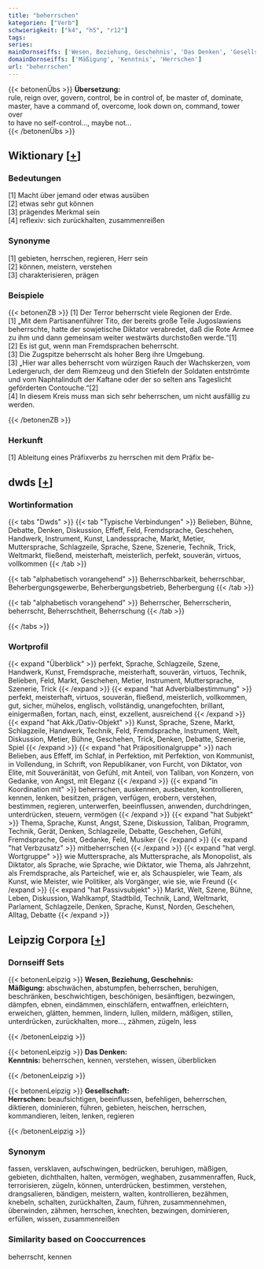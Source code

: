 ```yaml
---
title: "beherrschen"
kategorien: ["Verb"]
schwierigkeit: ["k4", "h5", "r12"]
tags:
series:
mainDornseiffs: ['Wesen, Beziehung, Geschehnis', 'Das Denken', 'Gesellschaft']
domainDornseiffs: ['Mäßigung', 'Kenntnis', 'Herrschen']
url: "beherrschen"
---
```


{{< betonenÜbs >}}
**Übersetzung:**  
rule, reign over, govern, control, be in control of, be master of, dominate, master, have a command of, overcome, look down on, command, tower over  
to have no self-control..., maybe not...  
{{< /betonenÜbs >}}

## Wiktionary [[+](https://de.wiktionary.org/wiki/beherrschen)]

### Bedeutungen
[1] Macht über jemand oder etwas ausüben  
[2] etwas sehr gut können  
[3] prägendes Merkmal sein  
[4] reflexiv: sich zurückhalten, zusammenreißen  

### Synonyme
[1] gebieten, herrschen, regieren, Herr sein  
[2] können, meistern, verstehen  
[3] charakterisieren, prägen  

### Beispiele
{{< betonenZB >}}
[1] Der Terror beherrscht viele Regionen der Erde.  
[1] „Mit dem Partisanenführer Tito, der bereits große Teile Jugoslawiens beherrschte, hatte der sowjetische Diktator verabredet, daß die Rote Armee zu ihm und dann gemeinsam weiter westwärts durchstoßen werde.“[1]  
[2] Es ist gut, wenn man Fremdsprachen beherrscht.  
[3] Die Zugspitze beherrscht als hoher Berg ihre Umgebung.  
[3] „Hier war alles beherrscht vom würzigen Rauch der Wachskerzen, vom Ledergeruch, der dem Riemzeug und den Stiefeln der Soldaten entströmte und vom Naphtalinduft der Kaftane oder der so selten ans Tageslicht geförderten Contouche.“[2]  
[4] In diesem Kreis muss man sich sehr beherrschen, um nicht ausfällig zu werden.  

{{< /betonenZB >}}
### Herkunft
[1] Ableitung eines Präfixverbs zu herrschen mit dem Präfix be-  



## dwds [[+](https://www.dwds.de/wb/beherrschen)]

### Wortinformation
{{< tabs "Dwds" >}}
{{< tab "Typische Verbindungen" >}}
Belieben, Bühne, Debatte, Denken, Diskussion, Effeff, Feld, Fremdsprache, Geschehen, Handwerk, Instrument, Kunst, Landessprache, Markt, Metier, Muttersprache, Schlagzeile, Sprache, Szene, Szenerie, Technik, Trick, Weltmarkt, fließend, meisterhaft, meisterlich, perfekt, souverän, virtuos, vollkommen
{{< /tab >}}

{{< tab "alphabetisch vorangehend" >}}
Beherrschbarkeit, beherrschbar, Beherbergungsgewerbe, Beherbergungsbetrieb, Beherbergung
{{< /tab >}}

{{< tab "alphabetisch vorangehend" >}}
Beherrscher, Beherrscherin, beherrscht, Beherrschtheit, Beherrschung
{{< /tab >}}

{{< /tabs >}}

### Wortprofil
{{< expand "Überblick" >}} perfekt, Sprache, Schlagzeile, Szene, Handwerk, Kunst, Fremdsprache, meisterhaft, souverän, virtuos, Technik, Belieben, Feld, Markt, Geschehen, Metier, Instrument, Muttersprache, Szenerie, Trick {{< /expand >}}
{{< expand "hat Adverbialbestimmung" >}} perfekt, meisterhaft, virtuos, souverän, fließend, meisterlich, vollkommen, gut, sicher, mühelos, englisch, vollständig, unangefochten, brillant, einigermaßen, fortan, nach, einst, exzellent, ausreichend {{< /expand >}}
{{< expand "hat Akk./Dativ-Objekt" >}} Kunst, Sprache, Szene, Markt, Schlagzeile, Handwerk, Technik, Feld, Fremdsprache, Instrument, Welt, Diskussion, Metier, Bühne, Geschehen, Trick, Denken, Debatte, Szenerie, Spiel {{< /expand >}}
{{< expand "hat Präpositionalgruppe" >}} nach Belieben, aus Effeff, im Schlaf, in Perfektion, mit Perfektion, von Kommunist, in Vollendung, in Schrift, von Republikaner, von Furcht, von Diktator, von Elite, mit Souveränität, von Gefühl, mit Anteil, von Taliban, von Konzern, von Gedanke, von Angst, mit Eleganz {{< /expand >}}
{{< expand "in Koordination mit" >}} beherrschen, auskennen, ausbeuten, kontrollieren, kennen, lenken, besitzen, prägen, verfügen, erobern, verstehen, bestimmen, regieren, unterwerfen, beeinflussen, anwenden, durchdringen, unterdrücken, steuern, vermögen {{< /expand >}}
{{< expand "hat Subjekt" >}} Thema, Sprache, Kunst, Angst, Szene, Diskussion, Taliban, Programm, Technik, Gerät, Denken, Schlagzeile, Debatte, Geschehen, Gefühl, Fremdsprache, Geist, Gedanke, Feld, Musiker {{< /expand >}}
{{< expand "hat Verbzusatz" >}} mitbeherrschen {{< /expand >}}
{{< expand "hat vergl. Wortgruppe" >}} wie Muttersprache, als Muttersprache, als Monopolist, als Diktator, als Sprache, wie Sprache, wie Diktator, wie Thema, als Jahrzehnt, als Fremdsprache, als Parteichef, wie er, als Schauspieler, wie Team, als Kunst, wie Meister, wie Politiker, als Vorgänger, wie sie, wie Freund {{< /expand >}}
{{< expand "hat Passivsubjekt" >}} Markt, Welt, Szene, Bühne, Leben, Diskussion, Wahlkampf, Stadtbild, Technik, Land, Weltmarkt, Parlament, Schlagzeile, Denken, Sprache, Kunst, Norden, Geschehen, Alltag, Debatte {{< /expand >}}

## Leipzig Corpora [[+](https://corpora.uni-leipzig.de/en/res?word=beherrschen&corpusId=deu_newscrawl-public_2018)]

### Dornseiff Sets
{{< betonenLeipzig >}}
**Wesen, Beziehung, Geschehnis:**  
**Mäßigung:** abschwächen, abstumpfen, beherrschen, beruhigen, beschränken, beschwichtigen, beschönigen, besänftigen, bezwingen, dämpfen, ebnen, eindämmen, einschläfern, entwaffnen, erleichtern, erweichen, glätten, hemmen, lindern, lullen, mildern, mäßigen, stillen, unterdrücken, zurückhalten, more..., zähmen, zügeln, less  

{{< /betonenLeipzig >}}


{{< betonenLeipzig >}}
**Das Denken:**  
**Kenntnis:** beherrschen, kennen, verstehen, wissen, überblicken  

{{< /betonenLeipzig >}}


{{< betonenLeipzig >}}
**Gesellschaft:**  
**Herrschen:** beaufsichtigen, beeinflussen, befehligen, beherrschen, diktieren, dominieren, führen, gebieten, heischen, herrschen, kommandieren, leiten, lenken, regieren  

{{< /betonenLeipzig >}}

### Synonym
fassen, versklaven, aufschwingen, bedrücken, beruhigen, mäßigen, gebieten, dichthalten, halten, vermögen, weghaben, zusammenraffen, Ruck, terrorisieren, zügeln, können, unterdrücken, bestimmen, verstehen, drangsalieren, bändigen, meistern, walten, kontrollieren, bezähmen, knebeln, schalten, zurückhalten, Zaum, führen, zusammennehmen, überwinden, zähmen, herrschen, knechten, bezwingen, dominieren, erfüllen, wissen, zusammenreißen


### Similarity based on Cooccurrences
beherrscht, kennen

